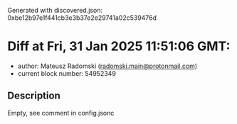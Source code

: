Generated with discovered.json: 0xbe12b97e1f441cb3e3b37e2e29741a02c539476d

# Diff at Fri, 31 Jan 2025 11:51:06 GMT:

- author: Mateusz Radomski (<radomski.main@protonmail.com>)
- current block number: 54952349

## Description

Empty, see comment in config.jsonc
